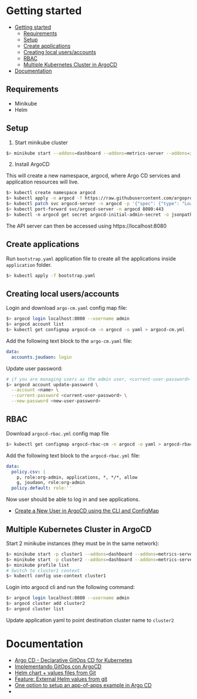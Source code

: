 # Getting started

- [Getting started](#getting-started)
  - [Requirements](#requirements)
  - [Setup](#setup)
  - [Create applications](#create-applications)
  - [Creating local users/accounts](#creating-local-usersaccounts)
  - [RBAC](#rbac)
  - [Multiple Kubernetes Cluster in ArgoCD](#multiple-kubernetes-cluster-in-argocd)
- [Documentation](#documentation)

## Requirements

- Minikube
- Helm

## Setup

1. Start minikube cluster

```sh
$> minikube start --addons=dashboard --addons=metrics-server --addons=ingress --addons=registry --cpus=4 --memory=8gb
```

2. Install ArgoCD

This will create a new namespace, argocd, where Argo CD services and application resources will live.

```sh
$> kubectl create namespace argocd
$> kubectl apply -n argocd -f https://raw.githubusercontent.com/argoproj/argo-cd/stable/manifests/install.yaml
$> kubectl patch svc argocd-server -n argocd -p '{"spec": {"type": "LoadBalancer"}}'
$> kubectl port-forward svc/argocd-server -n argocd 8080:443
$> kubectl -n argocd get secret argocd-initial-admin-secret -o jsonpath="{.data.password}" | base64 -d; echo
```

The API server can then be accessed using https://localhost:8080

## Create applications

Run `bootstrap.yaml` application file to create all the applications inside `application` folder.

```sh
$> kubectl apply -f bootstrap.yaml
```

## Creating local users/accounts

Login and download `argo-cm.yaml` config map file:

```sh
$> argocd login localhost:8080 --username admin
$> argocd account list
$> kubectl get configmap argocd-cm -n argocd -o yaml > argocd-cm.yml
```

Add the following text block to the `argo-cm.yaml` file:

```yaml
data:
  accounts.joudaon: login
```

Update user password:

```sh
# if you are managing users as the admin user, <current-user-password> should be the current admin password.
$> argocd account update-password \
  --account <name> \
  --current-password <current-user-password> \
  --new-password <new-user-password>
```

## RBAC

Download `argocd-rbac.yml` config map file

```sh
$> kubectl get configmap argocd-rbac-cm -n argocd -o yaml > argocd-rbac.yml
```

Add the following text block to the `argocd-rbac.yml` file:

```yaml
data:
  policy.csv: |
    p, role:org-admin, applications, *, */*, allow
    g, joudaon, role:org-admin
  policy.default: role:''
```

Now user should be able to log in and see applications.

- [Create a New User in ArgoCD using the CLI and ConfigMap](https://medium.com/geekculture/create-a-new-user-in-argocd-using-the-cli-and-configmap-8cbb27cf5904)

## Multiple Kubernetes Cluster in ArgoCD

Start 2 minikube instances (they must be in the same network):

```sh
$> minikube start -p cluster1 --addons=dashboard --addons=metrics-server --addons=ingress --addons=registry --memory=3gb --vm-driver=virtualbox
$> minikube start -p cluster2 --addons=dashboard --addons=metrics-server --addons=ingress --addons=registry --memory=3gb --vm-driver=virtualbox
$> minikube profile list
# Switch to cluster1 context
$> kubectl config use-context cluster1
```

Login into argocd cli and run the following command:

```sh
$> argocd login localhost:8080 --username admin
$> argocd cluster add cluster2
$> argocd cluster list
```

Update application yaml to point destination cluster name to `cluster2`

# Documentation

- [Argo CD - Declarative GitOps CD for Kubernetes](https://argo-cd.readthedocs.io/en/stable/)
- [Implementando GitOps con ArgoCD](https://www.adictosaltrabajo.com/2020/05/25/implementando-gitops-con-argocd/)
- [Helm chart + values files from Git](https://github.com/argoproj/argo-cd/issues/2789#issuecomment-574821873)
- [Feature: External Helm values from git](https://github.com/argoproj/argo-cd/pull/6280)
- [One option to setup an app-of-apps example in Argo CD](https://suedbroecker.net/2022/08/22/one-option-to-setup-an-app-of-apps-example-in-argo-cd/)
- [](https://github.com/argoproj/argo-cd/issues/4204)